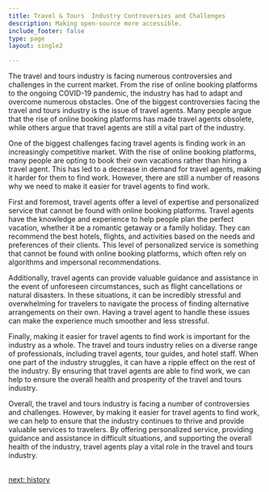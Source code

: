 ```yaml
---
title: Travel & Tours  Industry Controversies and Challenges
description: Making open-source more accessible.
include_footer: false
type: page
layout: single2

---
```


<p>
The travel and tours industry is facing numerous controversies and challenges in the current market. From the rise of online booking platforms to the ongoing COVID-19 pandemic, the industry has had to adapt and overcome numerous obstacles. One of the biggest controversies facing the travel and tours industry is the issue of travel agents. Many people argue that the rise of online booking platforms has made travel agents obsolete, while others argue that travel agents are still a vital part of the industry.

One of the biggest challenges facing travel agents is finding work in an increasingly competitive market. With the rise of online booking platforms, many people are opting to book their own vacations rather than hiring a travel agent. This has led to a decrease in demand for travel agents, making it harder for them to find work. However, there are still a number of reasons why we need to make it easier for travel agents to find work.

First and foremost, travel agents offer a level of expertise and personalized service that cannot be found with online booking platforms. Travel agents have the knowledge and experience to help people plan the perfect vacation, whether it be a romantic getaway or a family holiday. They can recommend the best hotels, flights, and activities based on the needs and preferences of their clients. This level of personalized service is something that cannot be found with online booking platforms, which often rely on algorithms and impersonal recommendations.

Additionally, travel agents can provide valuable guidance and assistance in the event of unforeseen circumstances, such as flight cancellations or natural disasters. In these situations, it can be incredibly stressful and overwhelming for travelers to navigate the process of finding alternative arrangements on their own. Having a travel agent to handle these issues can make the experience much smoother and less stressful.

Finally, making it easier for travel agents to find work is important for the industry as a whole. The travel and tours industry relies on a diverse range of professionals, including travel agents, tour guides, and hotel staff. When one part of the industry struggles, it can have a ripple effect on the rest of the industry. By ensuring that travel agents are able to find work, we can help to ensure the overall health and prosperity of the travel and tours industry.

Overall, the travel and tours industry is facing a number of controversies and challenges. However, by making it easier for travel agents to find work, we can help to ensure that the industry continues to thrive and provide valuable services to travelers. By offering personalized service, providing guidance and assistance in difficult situations, and supporting the overall health of the industry, travel agents play a vital role in the travel and tours industry.

<br>
<a href="https://workdojos.com/travelagents/history">next: history</a>
</p>